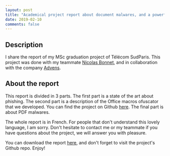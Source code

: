 ```yaml
---
layout: post
title: "Academical project report about document malwares, and a powerful macros obfuscator."
date: 2019-02-10
comments: false
---
```


## Description

I share the report of my MSc graduation project of Télécom SudParis. This project was done with my teammate [Nicolas Bonnet](https://github.com/bonnetn), and in collaboration with the company [Advens](https://www.advens.fr/).

## About the report

This report is divided in 3 parts.
The first part is a state of the art about phishing.
The second part is a  description of the Office macros ofuscator that we developed. You can find the project on Github [here](https://github.com/bonnetn/vba-obfuscator/).
The final part is about PDF malwares.

The whole report is in French. For people that don't understand this lovely language, I am sorry. Don't hesitate to contact me or my teammate if you have questions about the project, we will answer you with pleasure.

You can download the report [here](/sources/2019-02-10/Report.pdf), and don't forget to visit the project's Github repo. Enjoy!